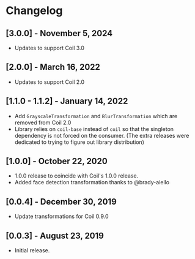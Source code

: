# Changelog
## [3.0.0] - November 5, 2024
- Updates to support Coil 3.0

## [2.0.0] - March 16, 2022
- Updates to support Coil 2.0

## [1.1.0 - 1.1.2] - January 14, 2022
- Add `GrayscaleTransformation` and `BlurTransformation` which are removed from Coil 2.0
- Library relies on `coil-base` instead of `coil` so that the singleton dependency is not forced on
the consumer. (The extra releases were dedicated to trying to figure out library distribution)

## [1.0.0] - October 22, 2020
- 1.0.0 release to coincide with Coil's 1.0.0 release.
- Added face detection transformation thanks to @brady-aiello

## [0.0.4] - December 30, 2019
- Update transformations for Coil 0.9.0

## [0.0.3] - August 23, 2019
- Initial release.
